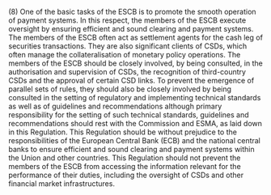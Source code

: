 (8) One of the basic tasks of the ESCB is to promote the smooth operation of payment systems. In this respect, the members of the ESCB execute oversight by ensuring efficient and sound clearing and payment systems. The members of the ESCB often act as settlement agents for the cash leg of securities transactions. They are also significant clients of CSDs, which often manage the collateralisation of monetary policy operations. The members of the ESCB should be closely involved, by being consulted, in the authorisation and supervision of CSDs, the recognition of third-country CSDs and the approval of certain CSD links. To prevent the emergence of parallel sets of rules, they should also be closely involved by being consulted in the setting of regulatory and implementing technical standards as well as of guidelines and recommendations although primary responsibility for the setting of such technical standards, guidelines and recommendations should rest with the Commission and ESMA, as laid down in this Regulation. This Regulation should be without prejudice to the responsibilities of the European Central Bank (ECB) and the national central banks to ensure efficient and sound clearing and payment systems within the Union and other countries. This Regulation should not prevent the members of the ESCB from accessing the information relevant for the performance of their duties, including the oversight of CSDs and other financial market infrastructures.